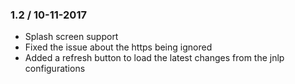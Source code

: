 ### 1.2 / 10-11-2017

- Splash screen support
- Fixed the issue about the https being ignored
- Added a refresh button to load the latest changes from the jnlp configurations 